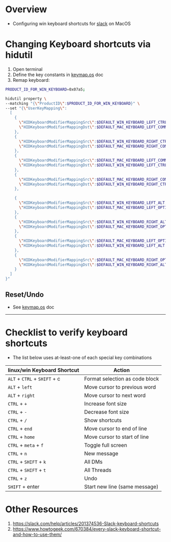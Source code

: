 # Overview

- Configuring win keyboard shortcuts for [slack](https://slack.com/) on MacOS

# Changing Keyboard shortcuts via hidutil

1. Open terminal
1. Define the key constants in [keymap.os](./keymap.os.md#steps-via-command-line) doc
1. Remap keyboard:

```sh
PRODUCT_ID_FOR_WIN_KEYBOARD=0x07a5;

hidutil property \
--matching "{\"ProductID\":$PRODUCT_ID_FOR_WIN_KEYBOARD}" \
--set "{\"UserKeyMapping\":
  [
    {
      \"HIDKeyboardModifierMappingSrc\":$DEFAULT_WIN_KEYBOARD_LEFT_CTRL,
      \"HIDKeyboardModifierMappingDst\":$DEFAULT_MAC_KEYBOARD_LEFT_COMMAND
    },
    {
      \"HIDKeyboardModifierMappingSrc\":$DEFAULT_WIN_KEYBOARD_RIGHT_CTRL,
      \"HIDKeyboardModifierMappingDst\":$DEFAULT_MAC_KEYBOARD_RIGHT_COMMAND
    },
    {
      \"HIDKeyboardModifierMappingSrc\":$DEFAULT_MAC_KEYBOARD_LEFT_COMMAND,
      \"HIDKeyboardModifierMappingDst\":$DEFAULT_WIN_KEYBOARD_LEFT_CTRL
    },
    {
      \"HIDKeyboardModifierMappingSrc\":$DEFAULT_MAC_KEYBOARD_RIGHT_COMMAND,
      \"HIDKeyboardModifierMappingDst\":$DEFAULT_WIN_KEYBOARD_RIGHT_CTRL
    },

    {
      \"HIDKeyboardModifierMappingSrc\":$DEFAULT_WIN_KEYBOARD_LEFT_ALT,
      \"HIDKeyboardModifierMappingDst\":$DEFAULT_MAC_KEYBOARD_LEFT_OPTION
    },
    {
      \"HIDKeyboardModifierMappingSrc\":$DEFAULT_WIN_KEYBOARD_RIGHT_ALT,
      \"HIDKeyboardModifierMappingDst\":$DEFAULT_MAC_KEYBOARD_RIGHT_OPTION
    },
    {
      \"HIDKeyboardModifierMappingSrc\":$DEFAULT_MAC_KEYBOARD_LEFT_OPTION,
      \"HIDKeyboardModifierMappingDst\":$DEFAULT_WIN_KEYBOARD_LEFT_ALT
    },
    {
      \"HIDKeyboardModifierMappingSrc\":$DEFAULT_MAC_KEYBOARD_RIGHT_OPTION,
      \"HIDKeyboardModifierMappingDst\":$DEFAULT_WIN_KEYBOARD_RIGHT_ALT
    }
  ]
}"
```

## Reset/Undo

- See [keymap.os](./keymap.os.md#resetundo) doc

--------

# Checklist to verify keyboard shortcuts

- The list below uses at-least-one of each special key combinations

| linux/win Keyboard Shortcut  | Action                         |
|------------------------------|--------------------------------|
| `ALT` + `CTRL` + `SHIFT` + c | Format selection as code block |
| `ALT` + `left`               | Move cursor to previous word   |
| `ALT` + `right`              | Move cursor to next word       |
| `CTRL` + `+`                 | Increase font size             |
| `CTRL` + `-`                 | Decrease font size             |
| `CTRL` + `/`                 | Show shortcuts                 |
| `CTRL` + `end`               | Move cursor to end of line     |
| `CTRL` + `home`              | Move cursor to start of line   |
| `CTRL` + `meta` + `f`        | Toggle full screen             |
| `CTRL` + `n`                 | New message                    |
| `CTRL` + `SHIFT` + `k`       | All DMs                        |
| `CTRL` + `SHIFT` + `t`       | All Threads                    |
| `CTRL` + `z`                 | Undo                           |
| `SHIFT` + enter              | Start new line (same message)  |

# Other Resources

1. https://slack.com/help/articles/201374536-Slack-keyboard-shortcuts
1. https://www.howtogeek.com/670384/every-slack-keyboard-shortcut-and-how-to-use-them/
